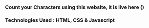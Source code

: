 ### Count your Characters using this website, it is live here ()

### Technologies Used : HTML, CSS & Javascript
